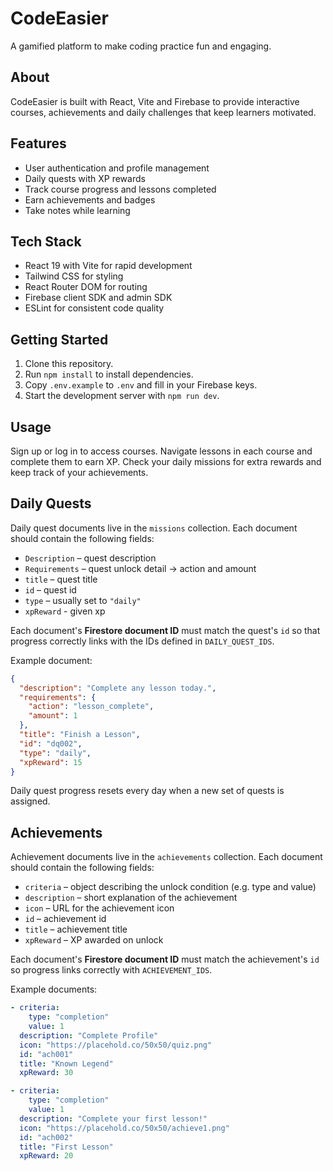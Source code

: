 # CodeEasier

A gamified platform to make coding practice fun and engaging.

## About

CodeEasier is built with React, Vite and Firebase to provide interactive courses, achievements and daily challenges that keep learners motivated.

## Features

- User authentication and profile management
- Daily quests with XP rewards
- Track course progress and lessons completed
- Earn achievements and badges
- Take notes while learning

## Tech Stack

- React 19 with Vite for rapid development
- Tailwind CSS for styling
- React Router DOM for routing
- Firebase client SDK and admin SDK
- ESLint for consistent code quality

## Getting Started

1. Clone this repository.
2. Run `npm install` to install dependencies.
3. Copy `.env.example` to `.env` and fill in your Firebase keys.
4. Start the development server with `npm run dev`.

## Usage

Sign up or log in to access courses. Navigate lessons in each course and complete them to earn XP. Check your daily missions for extra rewards and keep track of your achievements.

## Daily Quests

Daily quest documents live in the `missions` collection. Each document should contain the following fields:

- `Description` – quest description
- `Requirements` – quest unlock detail -> action and amount
- `title` – quest title
- `id` – quest id
- `type` – usually set to `"daily"`
- `xpReward` - given xp

Each document's **Firestore document ID** must match the quest's `id` so that progress correctly links with the IDs defined in `DAILY_QUEST_IDS`.

Example document:

```json
{
  "description": "Complete any lesson today.",
  "requirements": {
    "action": "lesson_complete",
    "amount": 1
  },
  "title": "Finish a Lesson",
  "id": "dq002",
  "type": "daily",
  "xpReward": 15
}
```

Daily quest progress resets every day when a new set of quests is assigned.

## Achievements

Achievement documents live in the `achievements` collection. Each document should contain the following fields:

- `criteria` – object describing the unlock condition (e.g. type and value)
- `description` – short explanation of the achievement
- `icon` – URL for the achievement icon
- `id` – achievement id
- `title` – achievement title
- `xpReward` – XP awarded on unlock

Each document's **Firestore document ID** must match the achievement's `id` so progress links correctly with `ACHIEVEMENT_IDS`.

Example documents:

```yaml
- criteria:
    type: "completion"
    value: 1
  description: "Complete Profile"
  icon: "https://placehold.co/50x50/quiz.png"
  id: "ach001"
  title: "Known Legend"
  xpReward: 30

- criteria:
    type: "completion"
    value: 1
  description: "Complete your first lesson!"
  icon: "https://placehold.co/50x50/achieve1.png"
  id: "ach002"
  title: "First Lesson"
  xpReward: 20
```
